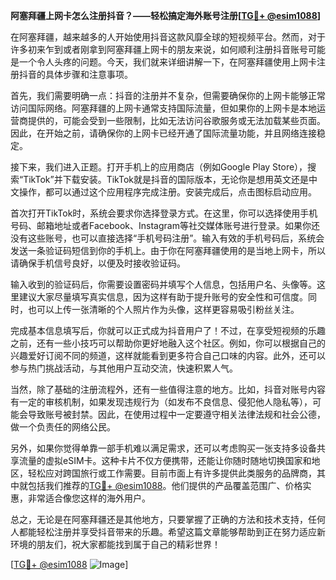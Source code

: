 **阿塞拜疆上网卡怎么注册抖音？——轻松搞定海外账号注册[[TG💪+ @esim1088](https://t.me/s/esim1088)]**

在阿塞拜疆，越来越多的人开始使用抖音这款风靡全球的短视频平台。然而，对于许多初来乍到或者刚拿到阿塞拜疆上网卡的朋友来说，如何顺利注册抖音账号可能是一个令人头疼的问题。今天，我们就来详细讲解一下，在阿塞拜疆使用上网卡注册抖音的具体步骤和注意事项。

首先，我们需要明确一点：抖音的注册并不复杂，但需要确保你的上网卡能够正常访问国际网络。阿塞拜疆的上网卡通常支持国际流量，但如果你的上网卡是本地运营商提供的，可能会受到一些限制，比如无法访问谷歌服务或无法加载某些页面。因此，在开始之前，请确保你的上网卡已经开通了国际流量功能，并且网络连接稳定。

接下来，我们进入正题。打开手机上的应用商店（例如Google Play Store），搜索“TikTok”并下载安装。TikTok就是抖音的国际版本，无论你是想用英文还是中文操作，都可以通过这个应用程序完成注册。安装完成后，点击图标启动应用。

首次打开TikTok时，系统会要求你选择登录方式。在这里，你可以选择使用手机号码、邮箱地址或者Facebook、Instagram等社交媒体账号进行登录。如果你还没有这些账号，也可以直接选择“手机号码注册”。输入有效的手机号码后，系统会发送一条验证码短信到你的手机上。由于你在阿塞拜疆使用的是当地上网卡，所以请确保手机信号良好，以便及时接收验证码。

输入收到的验证码后，你需要设置密码并填写个人信息，包括用户名、头像等。这里建议大家尽量填写真实信息，因为这样有助于提升账号的安全性和可信度。同时，也可以上传一张清晰的个人照片作为头像，这样更容易吸引粉丝关注。

完成基本信息填写后，你就可以正式成为抖音用户了！不过，在享受短视频的乐趣之前，还有一些小技巧可以帮助你更好地融入这个社区。例如，你可以根据自己的兴趣爱好订阅不同的频道，这样就能看到更多符合自己口味的内容。此外，还可以参与热门挑战活动，与其他用户互动交流，快速积累人气。

当然，除了基础的注册流程外，还有一些值得注意的地方。比如，抖音对账号内容有一定的审核机制，如果发现违规行为（如发布不良信息、侵犯他人隐私等），可能会导致账号被封禁。因此，在使用过程中一定要遵守相关法律法规和社会公德，做一个负责任的网络公民。

另外，如果你觉得单靠一部手机难以满足需求，还可以考虑购买一张支持多设备共享流量的虚拟eSIM卡。这种卡片不仅方便携带，还能让你随时随地切换国家和地区，轻松应对跨国旅行或工作需要。目前市面上有许多提供此类服务的品牌商，其中就包括我们推荐的[TG💪+ @esim1088](https://t.me/s/esim1088)。他们提供的产品覆盖范围广、价格实惠，非常适合像您这样的海外用户。

总之，无论是在阿塞拜疆还是其他地方，只要掌握了正确的方法和技术支持，任何人都能轻松注册并享受抖音带来的乐趣。希望这篇文章能够帮助到正在努力适应新环境的朋友们，祝大家都能找到属于自己的精彩世界！

[[TG💪+ @esim1088](https://t.me/s/esim1088) ![Image](https://i.postimg.cc/4NQfJmqS/Snipaste-2025-05-13-00-14-12.png)]
